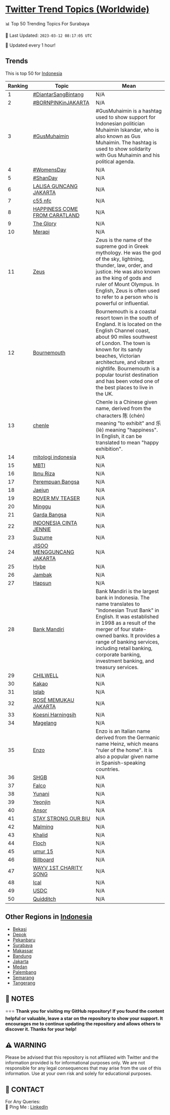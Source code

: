 [Twitter Trend Topics (Worldwide)](https://github.com/ErcinDedeoglu/Twitter-Trend-Topics)
==========


📊 Top 50 Trending Topics For Surabaya

📆 Last Updated: `2023-03-12 08:17:05 UTC`

🔧 Updated every 1 hour!


## Trends

This is top 50 for [Indonesia](</Indonesia>)

| Ranking | Topic | Mean |
| ------- | ------------ | ------------ |
| 1 | [#DiantarSangBintang](http://twitter.com/search?q=%23DiantarSangBintang) | N/A |
| 2 | [#BORNPINKinJAKARTA](http://twitter.com/search?q=%23BORNPINKinJAKARTA) | N/A |
| 3 | [#GusMuhaimin](http://twitter.com/search?q=%23GusMuhaimin) | #GusMuhaimin is a hashtag used to show support for Indonesian politician Muhaimin Iskandar, who is also known as Gus Muhaimin. The hashtag is used to show solidarity with Gus Muhaimin and his political agenda. |
| 4 | [#WomensDay](http://twitter.com/search?q=%23WomensDay) | N/A |
| 5 | [#ShanDay](http://twitter.com/search?q=%23ShanDay) | N/A |
| 6 | [LALISA GUNCANG JAKARTA](http://twitter.com/search?q=LALISA+GUNCANG+JAKARTA) | N/A |
| 7 | [c55 nfc](http://twitter.com/search?q=c55+nfc) | N/A |
| 8 | [HAPPINESS COME FROM CARATLAND](http://twitter.com/search?q=HAPPINESS+COME+FROM+CARATLAND) | N/A |
| 9 | [The Glory](http://twitter.com/search?q=The+Glory) | N/A |
| 10 | [Merapi](http://twitter.com/search?q=Merapi) | N/A |
| 11 | [Zeus](http://twitter.com/search?q=Zeus) | Zeus is the name of the supreme god in Greek mythology. He was the god of the sky, lightning, thunder, law, order, and justice. He was also known as the king of gods and ruler of Mount Olympus. In English, Zeus is often used to refer to a person who is powerful or influential. |
| 12 | [Bournemouth](http://twitter.com/search?q=Bournemouth) | Bournemouth is a coastal resort town in the south of England. It is located on the English Channel coast, about 90 miles southwest of London. The town is known for its sandy beaches, Victorian architecture, and vibrant nightlife. Bournemouth is a popular tourist destination and has been voted one of the best places to live in the UK. |
| 13 | [chenle](http://twitter.com/search?q=chenle) | Chenle is a Chinese given name, derived from the characters 陈 (chén) meaning "to exhibit" and 乐 (lè) meaning "happiness". In English, it can be translated to mean "happy exhibition". |
| 14 | [mitologi indonesia](http://twitter.com/search?q=mitologi+indonesia) | N/A |
| 15 | [MBTI](http://twitter.com/search?q=MBTI) | N/A |
| 16 | [Ibnu Riza](http://twitter.com/search?q=Ibnu+Riza) | N/A |
| 17 | [Perempuan Bangsa](http://twitter.com/search?q=Perempuan+Bangsa) | N/A |
| 18 | [Jaejun](http://twitter.com/search?q=Jaejun) | N/A |
| 19 | [ROVER MV TEASER](http://twitter.com/search?q=ROVER+MV+TEASER) | N/A |
| 20 | [Minggu](http://twitter.com/search?q=Minggu) | N/A |
| 21 | [Garda Bangsa](http://twitter.com/search?q=Garda+Bangsa) | N/A |
| 22 | [INDONESIA CINTA JENNIE](http://twitter.com/search?q=INDONESIA+CINTA+JENNIE) | N/A |
| 23 | [Suzume](http://twitter.com/search?q=Suzume) | N/A |
| 24 | [JISOO MENGGUNCANG JAKARTA](http://twitter.com/search?q=JISOO+MENGGUNCANG+JAKARTA) | N/A |
| 25 | [Hybe](http://twitter.com/search?q=Hybe) | N/A |
| 26 | [Jambak](http://twitter.com/search?q=Jambak) | N/A |
| 27 | [Hapsun](http://twitter.com/search?q=Hapsun) | N/A |
| 28 | [Bank Mandiri](http://twitter.com/search?q=Bank+Mandiri) | Bank Mandiri is the largest bank in Indonesia. The name translates to "Indonesian Trust Bank" in English. It was established in 1998 as a result of the merger of four state-owned banks. It provides a range of banking services, including retail banking, corporate banking, investment banking, and treasury services. |
| 29 | [CHILWELL](http://twitter.com/search?q=CHILWELL) | N/A |
| 30 | [Kakao](http://twitter.com/search?q=Kakao) | N/A |
| 31 | [Iqlab](http://twitter.com/search?q=Iqlab) | N/A |
| 32 | [ROSÉ MEMUKAU JAKARTA](http://twitter.com/search?q=ROS%c3%89+MEMUKAU+JAKARTA) | N/A |
| 33 | [Koesni Harningsih](http://twitter.com/search?q=Koesni+Harningsih) | N/A |
| 34 | [Magelang](http://twitter.com/search?q=Magelang) | N/A |
| 35 | [Enzo](http://twitter.com/search?q=Enzo) | Enzo is an Italian name derived from the Germanic name Heinz, which means "ruler of the home". It is also a popular given name in Spanish-speaking countries. |
| 36 | [SHGB](http://twitter.com/search?q=SHGB) | N/A |
| 37 | [Falco](http://twitter.com/search?q=Falco) | N/A |
| 38 | [Yunani](http://twitter.com/search?q=Yunani) | N/A |
| 39 | [Yeonjin](http://twitter.com/search?q=Yeonjin) | N/A |
| 40 | [Ansor](http://twitter.com/search?q=Ansor) | N/A |
| 41 | [STAY STRONG OUR BIU](http://twitter.com/search?q=STAY+STRONG+OUR+BIU) | N/A |
| 42 | [Malming](http://twitter.com/search?q=Malming) | N/A |
| 43 | [Khalid](http://twitter.com/search?q=Khalid) | N/A |
| 44 | [Floch](http://twitter.com/search?q=Floch) | N/A |
| 45 | [umur 15](http://twitter.com/search?q=umur+15) | N/A |
| 46 | [Billboard](http://twitter.com/search?q=Billboard) | N/A |
| 47 | [WAYV 1ST CHARITY SONG](http://twitter.com/search?q=WAYV+1ST+CHARITY+SONG) | N/A |
| 48 | [Ical](http://twitter.com/search?q=Ical) | N/A |
| 49 | [USDC](http://twitter.com/search?q=USDC) | N/A |
| 50 | [Quidditch](http://twitter.com/search?q=Quidditch) | N/A |



## Other Regions in [Indonesia](</Indonesia>)

* [Bekasi](</Indonesia/Bekasi.md>)
* [Depok](</Indonesia/Depok.md>)
* [Pekanbaru](</Indonesia/Pekanbaru.md>)
* [Surabaya](</Indonesia/Surabaya.md>)
* [Makassar](</Indonesia/Makassar.md>)
* [Bandung](</Indonesia/Bandung.md>)
* [Jakarta](</Indonesia/Jakarta.md>)
* [Medan](</Indonesia/Medan.md>)
* [Palembang](</Indonesia/Palembang.md>)
* [Semarang](</Indonesia/Semarang.md>)
* [Tangerang](</Indonesia/Tangerang.md>)



## 📝 NOTES

⭐⭐⭐ **Thank you for visiting my GitHub repository! If you found the content helpful or valuable, leave a star on the repository to show your support. It encourages me to continue updating the repository and allows others to discover it. Thanks for your help!**


## ⚠️ WARNING

Please be advised that this repository is not affiliated with Twitter and the information provided is for informational purposes only. We are not responsible for any legal consequences that may arise from the use of this information. Use at your own risk and solely for educational purposes.


## 📨 CONTACT

 For Any Queries:  
            🏓 Ping Me : [LinkedIn](https://www.linkedin.com/in/ercindedeoglu/)
